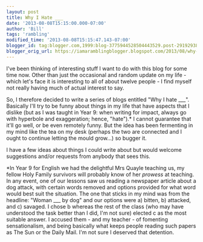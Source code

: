 ```yaml
---
layout: post
title: Why I Hate ___
date: '2013-08-08T15:15:00.000-07:00'
author: 'Bill'
tags: 'rambling'
modified_time: '2013-08-08T15:15:47.143-07:00'
blogger_id: tag:blogger.com,1999:blog-3775944528504443529.post-2919293896445501595
blogger_orig_url: https://iamaramblingblogger.blogspot.com/2013/08/why-i-hate.html
---
```


I've been thinking of interesting stuff I want to do with this blog for some time now. Other than just the occasional and random update on my life - which let's face it is interesting to all of about twelve people - I find myself not really having much of actual interest to say.  

So, I therefore decided to write a series of blogs entitled "Why I hate ___". Basically I'll try to be funny about things in my life that have aspects that I dislike (but as I was taught in Year 9: when writing for impact, always go with hyperbole and exaggeration; hence, "hate").* I cannot guarantee that it'll go well, or be even remotely funny. But the idea has been fermenting in my mind like the tea on my desk (perhaps the two are connected and I ought to continue letting the mould grow...) so bugger it.  

I have a few ideas about things I could write about but would welcome suggestions and/or requests from anybody that sees this.  

*In Year 9 for English we had the delightful Mrs Quayle teaching us, my fellow Holy Family survivors will probably know of her _prowess_ at teaching. In any event, one of our lessons saw us reading a newspaper article about a dog attack, with certain words removed and options provided for what word would best suit the situation. The one that sticks in my mind was from the headline: "Woman ___ by dog" and our options were a) bitten, b) attacked, and c) savaged. I chose b whereas the rest of the class (who may have understood the task better than I did, I'm not sure) elected c as the most suitable answer. I accused them - and my teacher - of fomenting sensationalism, and being basically what keeps people reading such papers as The Sun or the Daily Mail. I'm not sure I deserved that detention.
